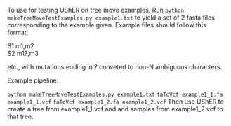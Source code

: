 To use for testing UShER on tree move examples. Run `python makeTreeMoveTestExamples.py example1.txt` to yield a set of 2 fasta files corresponding to the example given. Example files should follow this format:

S1	m1,m2  
S2	m1?,m3

etc., with mutations ending in ? conveted to non-N ambiguous characters.

Example pipeline:

`python makeTreeMoveTestExamples.py example1.txt`
`faToVcf example1_1.fa example1_1.vcf`
`faToVcf example1_2.fa example1_2.vcf`
Then use UShER to create a tree from example1_1.vcf and add samples from example1_2.vcf to that tree.